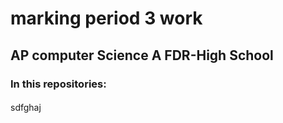# marking period 3 work

## AP computer Science A FDR-High School

### In this repositories:
#### 
sdfghaj
